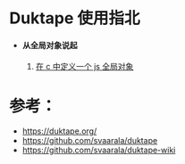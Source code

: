 # Duktape 使用指北

- #### 从全局对象说起

  1. [在 c 中定义一个 js 全局对象](globals/define_a_global_object_in_c.md)
  
  



# 参考：
* https://duktape.org/
* https://github.com/svaarala/duktape
* https://github.com/svaarala/duktape-wiki
